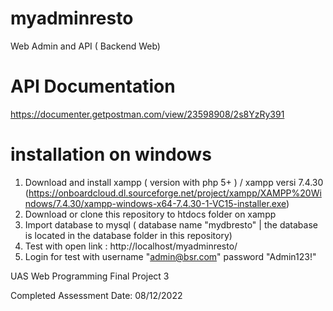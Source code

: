 # myadminresto
Web Admin and API ( Backend Web)

# API Documentation
https://documenter.getpostman.com/view/23598908/2s8YzRy391

# installation on windows
1. Download and install xampp ( version with php 5+ ) / xampp versi 7.4.30 (https://onboardcloud.dl.sourceforge.net/project/xampp/XAMPP%20Windows/7.4.30/xampp-windows-x64-7.4.30-1-VC15-installer.exe)
2. Download or clone this repository to htdocs folder on xampp
3. Import database to mysql ( database name "mydbresto" | the database is located in the database folder in this repository)
4. Test with open link : http://localhost/myadminresto/ 
5. Login for test with username "admin@bsr.com" password "Admin123!"

UAS Web Programming Final Project 3

Completed Assessment Date: 08/12/2022


